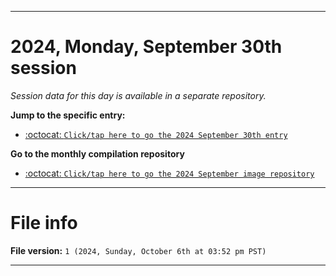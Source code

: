 
***

# 2024, Monday, September 30th session

_Session data for this day is available in a separate repository._

**Jump to the specific entry:**

- [:octocat: `Click/tap here to go the 2024 September 30th entry`](https://github.com/seanpm2001/SeansLifeArchive_Images_ModernSmurfsVillage_Y2024_V9/tree/SeansLifeArchive_ModernSmurfsVillage_Y2024_V9_Main-dev/2024/09_September/30/)

**Go to the monthly compilation repository**

- [:octocat: `Click/tap here to go the 2024 September image repository`](https://github.com/seanpm2001/SeansLifeArchive_Images_ModernSmurfsVillage_Y2024_V9/)

***

# File info

**File version:** `1 (2024, Sunday, October 6th at 03:52 pm PST)`

***
